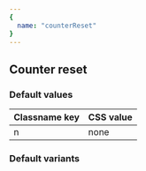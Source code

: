 ```yaml
---
{
  name: "counterReset"
}
---
```


## Counter reset

### Default values
<!-- defaults.values.start -->
|Classname key|CSS value|
|-------------|---------|
|n            |none     |

<!-- defaults.values.end -->


### Default variants
<!-- defaults.variants.start -->

<!-- defaults.variants.end -->
